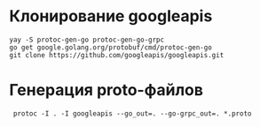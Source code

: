 # Клонирование googleapis
```
yay -S protoc-gen-go protoc-gen-go-grpc
go get google.golang.org/protobuf/cmd/protoc-gen-go
git clone https://github.com/googleapis/googleapis.git
```
# Генерация proto-файлов
```
 protoc -I . -I googleapis --go_out=. --go-grpc_out=. *.proto 
```
